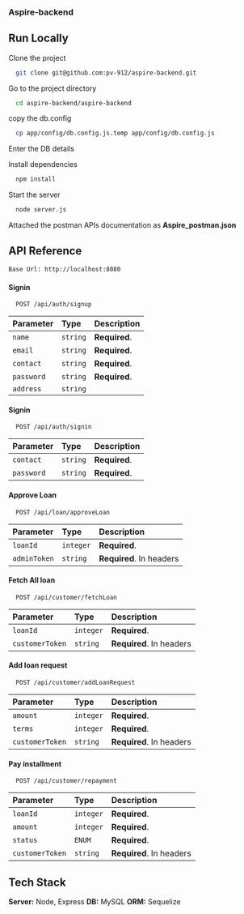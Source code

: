 
### Aspire-backend

## Run Locally

Clone the project

```bash
  git clone git@github.com:pv-912/aspire-backend.git
```

Go to the project directory

```bash
  cd aspire-backend/aspire-backend
```

copy the db.config
```bash
  cp app/config/db.config.js.temp app/config/db.config.js
```
Enter the DB details

Install dependencies

```bash
  npm install
```

Start the server

```bash
  node server.js
```

Attached the postman APIs documentation as **Aspire_postman.json**


## API Reference

```
Base Url: http://localhost:8080
```

#### Signin

```http
  POST /api/auth/signup
```

| Parameter | Type     | Description                |
| :-------- | :------- | :------------------------- |
| `name` | `string` | **Required**.|
| `email` | `string` | **Required**.|
| `contact` | `string` | **Required**.|
| `password` | `string` | **Required**.|
| `address` | `string` | |


#### Signin

```http
  POST /api/auth/signin
```

| Parameter | Type     | Description                       |
| :-------- | :------- | :-------------------------------- |
| `contact` | `string` | **Required**.|
| `password` | `string` | **Required**.|


#### Approve Loan

```http
  POST /api/loan/approveLoan
```

| Parameter | Type     | Description                       |
| :-------- | :------- | :-------------------------------- |
| `loanId` | `integer` | **Required**.|
| `adminToken` | `string` | **Required**. In headers|

#### Fetch All loan

```http
  POST /api/customer/fetchLoan
```

| Parameter | Type     | Description                       |
| :-------- | :------- | :-------------------------------- |
| `loanId` | `integer` | **Required**.|
| `customerToken` | `string` | **Required**. In headers|


#### Add loan request

```http
  POST /api/customer/addLoanRequest
```

| Parameter | Type     | Description                       |
| :-------- | :------- | :-------------------------------- |
| `amount` | `integer` | **Required**.|
| `terms` | `integer` | **Required**. |
| `customerToken` | `string` | **Required**. In headers|



#### Pay installment

```http
  POST /api/customer/repayment
```

| Parameter | Type     | Description                       |
| :-------- | :------- | :-------------------------------- |
| `loanId` | `integer` | **Required**.|
| `amount` | `integer` | **Required**.|
| `status` | `ENUM` | **Required**. |
| `customerToken` | `string` | **Required**. In headers|



## Tech Stack

**Server:** Node, Express
**DB:** MySQL
**ORM:** Sequelize



